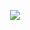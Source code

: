 <p align="center"> <img src="https://github.com/user-attachments/assets/cbc39c2c-7f08-4b5f-9db2-e5fbd7ef102e"/> </p>
